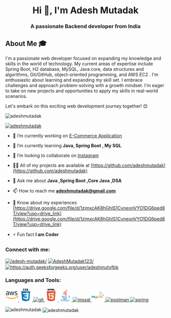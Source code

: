 <h1 align="center">Hi 👋, I'm Adesh Mutadak</h1>
<h3 align="center">A passionate Backend developer from India</h3>

## About Me 🎓

  I'm a passionate web developer focused on expanding my knowledge and skills in the world of technology. My current areas of expertise include Spring Boot, H2 database, MySQL, Java core, data structures and algorithms, Git/GitHub, object-oriented programming, and AWS EC2 .
  I'm enthusiastic about learning and expanding my skill set. I embrace challenges and approach problem-solving with a growth mindset. I'm eager to take on new projects and opportunities to apply my skills in real-world scenarios.

Let's embark on this exciting web development journey together! 😊

<p align="left"> <img src="https://komarev.com/ghpvc/?username=adeshmutadak&label=Profile%20views&color=0e75b6&style=flat" alt="adeshmutadak" /> </p>

<p align="left"> <a href="https://github.com/ryo-ma/github-profile-trophy"><img src="https://github-profile-trophy.vercel.app/?username=adeshmutadak" alt="adeshmutadak" /></a> </p>

- 🔭 I’m currently working on [E-Commerce Application](https://github.com/adeshmutadak/E-Commerce_Application)

- 🌱 I’m currently learning **Java, Spring Boot , My SQL**

- 👯 I’m looking to collaborate on [Instagram](https://github.com/adeshmutadak/InstagramProject)

- 👨‍💻 All of my projects are available at [https://github.com/adeshmutadak](https://github.com/adeshmutadak)

- 💬 Ask me about **Java ,Spring Boot ,Core Java ,DSA**

- 📫 How to reach me **adeshmutadak@gmail.com**

- 📄 Know about my experiences [https://drive.google.com/file/d/1zjmxcAK8hGhIS1CvneonVYO1DG6ped8T/view?usp=drive_link](https://drive.google.com/file/d/1zjmxcAK8hGhIS1CvneonVYO1DG6ped8T/view?usp=drive_link)

- ⚡ Fun fact **I am Coder**

<h3 align="left">Connect with me:</h3>
<p align="left">
<a href="https://linkedin.com/in//adesh-mutadak/" target="blank"><img align="center" src="https://raw.githubusercontent.com/rahuldkjain/github-profile-readme-generator/master/src/images/icons/Social/linked-in-alt.svg" alt="/adesh-mutadak/" height="30" width="40" /></a>
<a href="https://www.leetcode.com/AdeshMutadak123/" target="blank"><img align="center" src="https://raw.githubusercontent.com/rahuldkjain/github-profile-readme-generator/master/src/images/icons/Social/leet-code.svg" alt="AdeshMutadak123/" height="30" width="40" /></a>
<a href="https://auth.geeksforgeeks.org/user/https://auth.geeksforgeeks.org/user/adeshmutyfbb" target="blank"><img align="center" src="https://raw.githubusercontent.com/rahuldkjain/github-profile-readme-generator/master/src/images/icons/Social/geeks-for-geeks.svg" alt="https://auth.geeksforgeeks.org/user/adeshmutyfbb" height="30" width="40" /></a>
</p>

<h3 align="left">Languages and Tools:</h3>
<p align="left"> <a href="https://aws.amazon.com" target="_blank" rel="noreferrer"> <img src="https://raw.githubusercontent.com/devicons/devicon/master/icons/amazonwebservices/amazonwebservices-original-wordmark.svg" alt="aws" width="40" height="40"/> </a> <a href="https://www.w3schools.com/css/" target="_blank" rel="noreferrer"> <img src="https://raw.githubusercontent.com/devicons/devicon/master/icons/css3/css3-original-wordmark.svg" alt="css3" width="40" height="40"/> </a> <a href="https://git-scm.com/" target="_blank" rel="noreferrer"> <img src="https://www.vectorlogo.zone/logos/git-scm/git-scm-icon.svg" alt="git" width="40" height="40"/> </a> <a href="https://www.w3.org/html/" target="_blank" rel="noreferrer"> <img src="https://raw.githubusercontent.com/devicons/devicon/master/icons/html5/html5-original-wordmark.svg" alt="html5" width="40" height="40"/> </a> <a href="https://www.java.com" target="_blank" rel="noreferrer"> <img src="https://raw.githubusercontent.com/devicons/devicon/master/icons/java/java-original.svg" alt="java" width="40" height="40"/> </a> <a href="https://www.microsoft.com/en-us/sql-server" target="_blank" rel="noreferrer"> <img src="https://www.svgrepo.com/show/303229/microsoft-sql-server-logo.svg" alt="mssql" width="40" height="40"/> </a> <a href="https://www.mysql.com/" target="_blank" rel="noreferrer"> <img src="https://raw.githubusercontent.com/devicons/devicon/master/icons/mysql/mysql-original-wordmark.svg" alt="mysql" width="40" height="40"/> </a> <a href="https://postman.com" target="_blank" rel="noreferrer"> <img src="https://www.vectorlogo.zone/logos/getpostman/getpostman-icon.svg" alt="postman" width="40" height="40"/> </a> <a href="https://spring.io/" target="_blank" rel="noreferrer"> <img src="https://www.vectorlogo.zone/logos/springio/springio-icon.svg" alt="spring" width="40" height="40"/> </a> </p>

<p><img align="left" src="https://github-readme-stats.vercel.app/api/top-langs?username=adeshmutadak&show_icons=true&locale=en&layout=compact" alt="adeshmutadak" /></p>

<p>&nbsp;<img align="center" src="https://github-readme-stats.vercel.app/api?username=adeshmutadak&show_icons=true&locale=en" alt="adeshmutadak" /></p>
